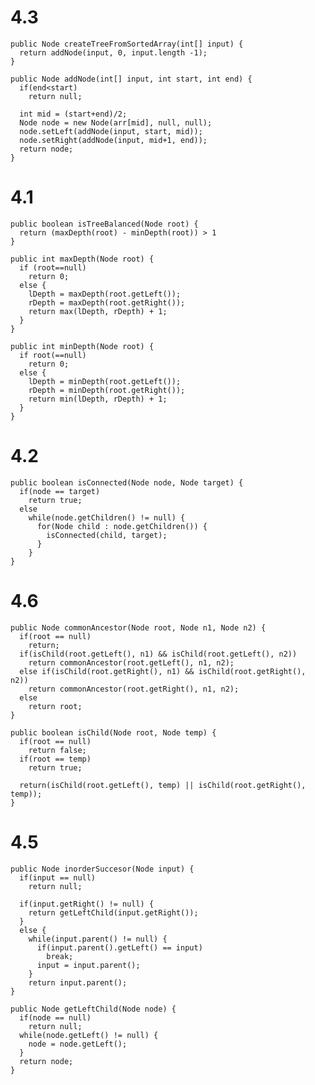 4.3
===

    public Node createTreeFromSortedArray(int[] input) {
      return addNode(input, 0, input.length -1);
    }

    public Node addNode(int[] input, int start, int end) {
      if(end<start)
        return null;

      int mid = (start+end)/2;
      Node node = new Node(arr[mid], null, null);
      node.setLeft(addNode(input, start, mid));
      node.setRight(addNode(input, mid+1, end));
      return node;
    }

4.1
===

    public boolean isTreeBalanced(Node root) {
      return (maxDepth(root) - minDepth(root)) > 1
    }

    public int maxDepth(Node root) {
      if (root==null)
        return 0;
      else {
        lDepth = maxDepth(root.getLeft());
        rDepth = maxDepth(root.getRight());
        return max(lDepth, rDepth) + 1;
      }
    }
    
    public int minDepth(Node root) {
      if root(==null)
        return 0;
      else {
        lDepth = minDepth(root.getLeft());
        rDepth = minDepth(root.getRight());
        return min(lDepth, rDepth) + 1;
      }
    }

4.2
===

    public boolean isConnected(Node node, Node target) {        
      if(node == target)
        return true;
      else
        while(node.getChildren() != null) {
          for(Node child : node.getChildren()) {
            isConnected(child, target);
          }
        }
    }



4.6
===

    public Node commonAncestor(Node root, Node n1, Node n2) {
      if(root == null)
        return;
      if(isChild(root.getLeft(), n1) && isChild(root.getLeft(), n2))
        return commonAncestor(root.getLeft(), n1, n2);
      else if(isChild(root.getRight(), n1) && isChild(root.getRight(), n2))
        return commonAncestor(root.getRight(), n1, n2);
      else
        return root;
    }

    public boolean isChild(Node root, Node temp) {
      if(root == null)
        return false;
      if(root == temp)
        return true;

      return(isChild(root.getLeft(), temp) || isChild(root.getRight(), temp));
    }

4.5
===

    public Node inorderSuccesor(Node input) {
      if(input == null)
        return null;

      if(input.getRight() != null) {
        return getLeftChild(input.getRight());
      }
      else {
        while(input.parent() != null) {
          if(input.parent().getLeft() == input)
            break;
          input = input.parent();
        }
        return input.parent();
    }

    public Node getLeftChild(Node node) {
      if(node == null)
        return null;
      while(node.getLeft() != null) {
        node = node.getLeft();
      }
      return node;
    }